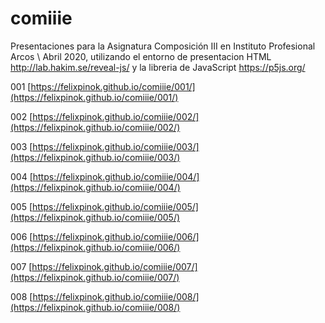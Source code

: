 # comiiie
Presentaciones para la Asignatura Composición III en Instituto Profesional Arcos \ Abril 2020, utilizando el entorno de presentacion HTML http://lab.hakim.se/reveal-js/ y la libreria de JavaScript https://p5js.org/

001 [https://felixpinok.github.io/comiiie/001/](https://felixpinok.github.io/comiiie/001/)

002 [https://felixpinok.github.io/comiiie/002/](https://felixpinok.github.io/comiiie/002/)

003 [https://felixpinok.github.io/comiiie/003/](https://felixpinok.github.io/comiiie/003/)

004 [https://felixpinok.github.io/comiiie/004/](https://felixpinok.github.io/comiiie/004/)

005 [https://felixpinok.github.io/comiiie/005/](https://felixpinok.github.io/comiiie/005/)

006 [https://felixpinok.github.io/comiiie/006/](https://felixpinok.github.io/comiiie/006/)

007 [https://felixpinok.github.io/comiiie/007/](https://felixpinok.github.io/comiiie/007/)

008 [https://felixpinok.github.io/comiiie/008/](https://felixpinok.github.io/comiiie/008/)